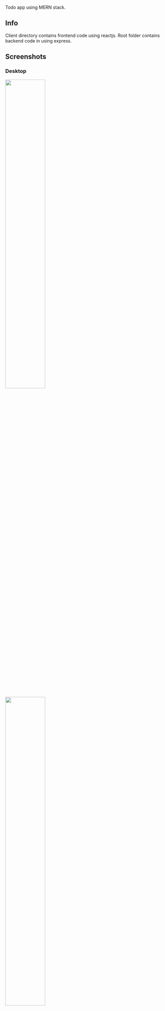 Todo app using MERN stack.

## Info

Client directory contains frontend code using reactjs. Root folder contains backend code in using express.

## Screenshots

### Desktop

<p float="left">
  <img src="https://user-images.githubusercontent.com/32372641/103210968-12a39b00-492d-11eb-8c02-8634430954b0.png" width="50%" />
  <img src="https://user-images.githubusercontent.com/32372641/103210981-159e8b80-492d-11eb-84a3-5d800656af3d.png" width="50%" />
  <img src="https://user-images.githubusercontent.com/32372641/103210986-16372200-492d-11eb-98f2-12a954caf86e.png" width="50%" />
  <img src="https://user-images.githubusercontent.com/32372641/103210990-17684f00-492d-11eb-911e-aaf560e0189d.png" width="50%" />
  <img src="https://user-images.githubusercontent.com/32372641/103210994-1800e580-492d-11eb-8b6a-7456d576e572.png" width="50%" />
  <img src="https://user-images.githubusercontent.com/32372641/103210998-18997c00-492d-11eb-9c13-96c76a51db62.png" width="50%" />
  <img src="https://user-images.githubusercontent.com/32372641/103211001-19caa900-492d-11eb-8047-02a5ee4d781a.png" width="50%" />
</p>

### Mobile

<p float="left">
  <img src="https://user-images.githubusercontent.com/32372641/103211111-4979b100-492d-11eb-8122-074bbc8ab23a.jpg" width="25%" />
  <img src="https://user-images.githubusercontent.com/32372641/103211120-4c74a180-492d-11eb-94a0-35d465a251ac.jpg" width="25%" />
  <img src="https://user-images.githubusercontent.com/32372641/103211121-4da5ce80-492d-11eb-94bf-024be37ae4c9.jpg" width="25%" />
  <img src="https://user-images.githubusercontent.com/32372641/103211123-4f6f9200-492d-11eb-92b3-9c7cc224478f.jpg" width="25%" />
</p>

